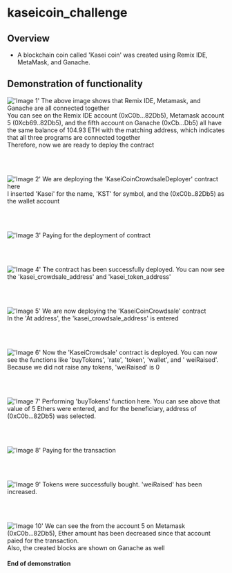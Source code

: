 # kaseicoin_challenge

## Overview

- A blockchain coin called 'Kasei coin' was created using Remix IDE, MetaMask, and Ganache.

## Demonstration of functionality

!['Image 1'](./Images/Image_1.png)
The above image shows that Remix IDE, Metamask, and Ganache are all connected together <br>
You can see on the Remix IDE account (0xC0b...82Db5), Metamask account 5 (0Xcb69..82Db5), and the fifth account on Ganache (0xCb...Db5) all have the same balance of 104.93 ETH with the matching address, which indicates that all three programs are connected together <br>
Therefore, now we are ready to deploy the contract <br>

<br>
<br>

!['Image 2'](./Images/Image_2.png)
We are deploying the 'KaseiCoinCrowdsaleDeployer' contract here <br>
I inserted 'Kasei' for the name, 'KST' for symbol, and the (0xC0b..82Db5) as the wallet account <br>

<br>
<br>

!['Image 3'](./Images/Image_3.png)
Paying for the deployment of contract <br>

<br>
<br>

!['Image 4'](./Images/Image_4.png)
The contract has been successfully deployed. You can now see the 'kasei_crowdsale_address' and 'kasei_token_address' <br>

<br>
<br>

!['Image 5'](./Images/Image_5.png)
We are now deploying the 'KaseiCoinCrowdsale' contract <br>
In the 'At address', the 'kasei_crowdsale_address' is entered <br>

<br>
<br>

!['Image 6'](./Images/Image_6.png)
Now the 'KaseiCrowdsale' contract is deployed. You can now see the functions like 'buyTokens', 'rate', 'token', 'wallet', and ' weiRaised'. Because we did not raise any tokens, 'weiRaised' is 0 <br>

<br>
<br>

!['Image 7'](./Images/Image_7.png)
Performing 'buyTokens' function here. You can see above that value of 5 Ethers were entered, and for the beneficiary, address of (0xC0b...82Db5) was selected. <br>

<br>
<br>

!['Image 8'](./Images/Image_8.png)
Paying for the transaction <br>

<br>
<br>

!['Image 9'](./Images/Image_9.png)
Tokens were successfully bought. 'weiRaised' has been increased. <br>

<br>
<br>

!['Image 10'](./Images/Image_10.png)
We can see the from the account 5 on Metamask (0xC0b...82Db5), Ether amount has been decreased since that account paied for the transaction. <br>
Also, the created blocks are shown on Ganache as well <br>

#### End of demonstration